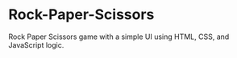 # Rock-Paper-Scissors
Rock Paper Scissors game with a simple UI using HTML, CSS, and JavaScript logic.
